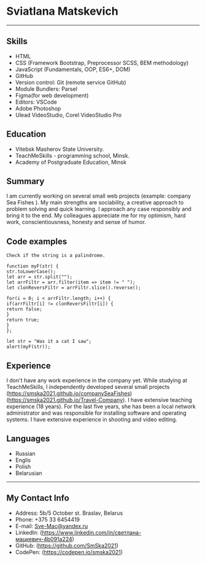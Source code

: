 # **Sviatlana Matskevich**
***********************
## **Skills**
* HTML
* CSS (Framework Bootstrap, Preprocessor SCSS, BEM methodology)
* JavaScript (Fundamentals, OOP, ES6+, DOM)
* GitHub
* Version control: Git (remote service GitHub)
* Module Bundlers: Parsel
* Figma(for web development)
* Editors: VSCode
* Adobe Photoshop
* Ulead VideoStudio, Corel VideoStudio Pro


## **Education**
* Vitebsk Masherov State University.
* TeachMeSkills - programming school, Minsk.
* Academy of Postgraduate Education, Minsk

## **Summary**
I am currently working on several small web projects (example: company Sea Fishes ). My main strengths are sociability, a creative approach to problem solving and quick learning. I approach any case responsibly and bring it to the end. My colleagues appreciate me for my optimism, hard work, conscientiousness, honesty and sense of humor.

## **Code examples**
````
Check if the string is a palindrome.

function myF(str) {
str.toLowerCase();
let arr = str.split("");
let arrFiltr = arr.filter(item => item != " ");
let clonReversFiltr = arrFiltr.slice().reverse();

for(i = 0; i < arrFiltr.length; i++) {
if(arrFiltr[i] != clonReversFiltr[i]) {
return false;
} 
return true;
}
};

let str = "Was it a cat I saw";
alert(myF(str));

````
## **Experience**
I don't have any work experience in the company yet. While studying at TeachMeSkills, I independently developed several small projects (https://smska2021.github.io/companySeaFishes) (https://smska2021.github.io/Travel-Company). I have extensive teaching experience (18 years). For the last five years, she has been a local network administrator and was responsible for installing software and operating systems. I have extensive experience in shooting and video editing.

## **Languages**
* Russian
* Englis
* Polish 
* Belarusian
---
## **My Contact Info**
* Address: 5b/5 October st. Braslav, Belarus
* Phone: +375 33 6454419
* E-mail: Sve-Mac@yandex.ru
* LinkedIn: (https://www.linkedin.com/in/светлана-мацкевич-4b091a224)
* GitHub: (https://github.com/SmSka2021)
* CodePen: (https://codepen.io/smska2021)



